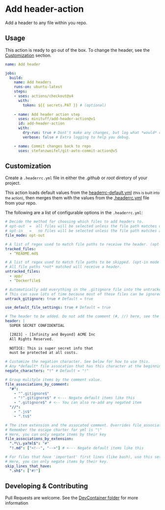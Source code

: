 
# Add header-action
Add a header to any file within you repo.

## Usage
This action is ready to go out of the box. To change the header, see the [Customization](#customization) section.


```yml
name: Add header

jobs:
  build:
    name: Add headers
    runs-on: ubuntu-latest
    steps:
    - uses: actions/checkout@v4
      with:
        token: ${{ secrets.PAT }} # (optional)
    
    - name: Add header action step
      uses: minituff/add-header-action@v1
      id: add-header-action
      with:
        dry-run: true # Dont't make any changes, but log what *would* change.
        verbose: false # Extra logging to help you debug.

    - name: Commit changes back to repo
      uses: stefanzweifel/git-auto-commit-action@v5
```
## Customization
Create a `.headerrc.yml` file in either the *.github* or *root* diretory of your project.

This action loads default values  from the [headerrc-default.yml](/headerrc-default.yml) <small>(this is built into the action)</small>, then merges them with the values from the [.headerrc.yml](/.github/.headerrc.yml) file from your repo.

The following are a list of configurable options in the `.headerrc.yml`:

```yaml
# Decide the method for choosing which files to add headers to.
# opt-out  =  all files will be selected unless the file path matches untracked_files.
# opt-in   =   no files will be selected unless the file path matches anything in tracked_files.
file_mode: opt-out

# A list of regex used to match file paths to receive the header. (opt-in mode only)
tracked_files: 
  - ^README.md$

# A list of regex used to match file paths to be skipped. (opt-in mode only)
# All file paths *not* matched will receive a header.
untracked_files:
  - app/
  - ^Dockerfile$

# Automatically add everything in the .gitignore file into the untracked_files section.
# This can save lots of time because most of these files can be ignored.  (opt-in mode only)
untrack_gitignore: true # Default = true

use_default_file_settings: true # Default = true

# The header to be added. Do not add the comment (#, //) here, see the file_associations section for that.
header: |
  SUPER SECRET CONFIDENTIAL

  [2023] - [Infinity and Beyond] ACME Inc
  All Rights Reserved.
  
  NOTICE: This is super secret info that
  must be protected at all costs.

# Customize the negation character. See below for how to use this.
# Any *default* file assocation that has this character at the beginning of the (key/value) will be removed. This only works if it is matched exactly. 
negate_characters: "!" # Default = "!"

# Group mulitple items by the comment value.
file_associations_by_comment:
  "#": 
    - "^.gitignore$"
    - "!^.gitignore$" # <--- Negate default items like this
    - ".gitignore$" # <-- You can also re-add any negated item
  "//": 
    - ".js$"
    - ".ts$"

# The item extension and the assocated comment. Overrides file_associations_by_comment if duplicates.
# Remember the escape charter for yml is "\"
# Here, you can only negate items by their key
file_associations_by_extension:
  ".*\\.ya?ml$": "#"
  "!.md": ["<!--", "-->"] # <--- Negate default items like this

# For files that have 'important' first lines (like bash), use this setting to move the header below that line.
# Here, you can only negate items by their key.
skip_lines_that_have:
  ".sh$": ["#!"]
```


## Developing & Contributing
Pull Requests are welcome. 
See the [DevContainer folder](/.devcontainer/README.md) for more information